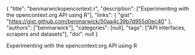 {
  "title": "benmarwickopencontext.r",
  "description": ["Experimenting with the opencontext.org API using R"],
  "links": {
    "gist": "https://gist.github.com/benmarwick/50aa4c39b7d955d0ec40"
  },
  "authors": ["benmarwick"],
  "categories": [null],
  "tags": ["API interfaces, scrapers and datasets"],
  "doi": null
}

<!-- Generated by csv2md.R – do not edit by hand -->

Experimenting with the opencontext.org API using R